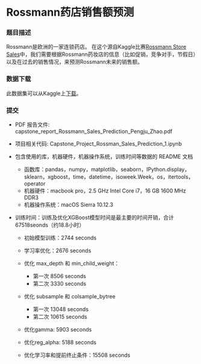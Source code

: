 # Rossmann药店销售额预测 

### 题目描述

Rossmann是欧洲的一家连锁药店。 在这个源自Kaggle比赛[Rossmann Store Sales](https://www.kaggle.com/c/rossmann-store-sales)中，我们需要根据Rossmann药妆店的信息（比如促销，竞争对手，节假日）以及在过去的销售情况，来预测Rossmann未来的销售额。

### 数据下载 
此数据集可以从Kaggle上[下载](https://www.kaggle.com/c/rossmann-store-sales/data)。


### 提交
* PDF 报告文件: capstone_report_Rossmann_Sales_Prediction_Pengju_Zhao.pdf

* 项目相关代码: Capstone_Project_Rossman_Sales_Prediction_1.ipynb

* 包含使用的库，机器硬件，机器操作系统，训练时间等数据的 README 文档

  * 函数库：pandas，numpy，matplotlib，seaborn，IPython.display，sklearn，xgboost，time，datetime，isoweek.Week，os，itertools，operator
  * 机器硬件：macbook pro，2.5 GHz Intel Core i7，16 GB 1600 MHz DDR3
  * 机器操作系统：macOS Sierra 10.12.3

* 训练时间：训练及优化XGBoost模型时间是最主要的时间开销，合计67518seonds（约18.8小时）

  * 初始模型训练：2744 seconds
  * 学习率优化：2676 seconds
  * 优化 max_depth 和 min_child_weight：

    * 第一次 8506 seconds
    * 第二次 3330 seconds
  * 优化 subsample 和 colsample_bytree
    * 第一次 13048 seconds
    * 第二次 10615 seconds
  * 优化gamma: 5903 seconds
  * 优化reg_alpha: 5188 seconds
  * 优化学习率和提前终止条件：15508 seconds


